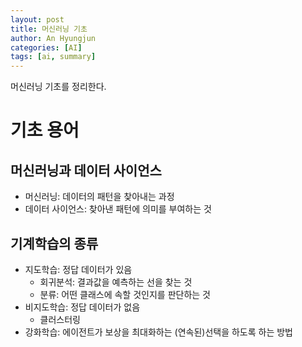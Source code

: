 ```yaml
---
layout: post
title: 머신러닝 기초
author: An Hyungjun
categories: [AI]
tags: [ai, summary]
---
```


머신러닝 기초를 정리한다.

# 기초 용어

## 머신러닝과 데이터 사이언스
- 머신러닝: 데이터의 패턴을 찾아내는 과정
- 데이터 사이언스: 찾아낸 패턴에 의미를 부여하는 것

## 기계학습의 종류
- 지도학습: 정답 데이터가 있음
	- 회귀분석: 결과값을 예측하는 선을 찾는 것
	- 분류: 어떤 클래스에 속할 것인지를 판단하는 것
- 비지도학습: 정답 데이터가 없음
	- 클러스터링
- 강화학습: 에이전트가 보상을 최대화하는 (연속된)선택을 하도록 하는 방법
